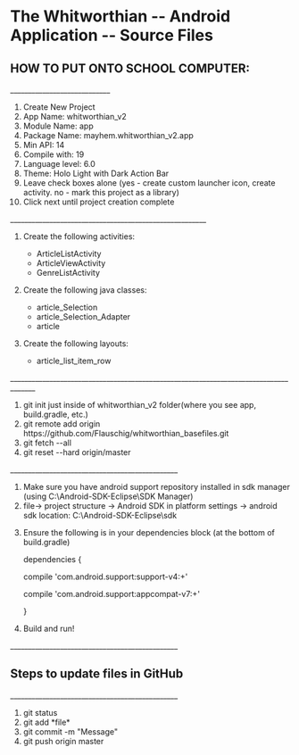 <h1> The Whitworthian -- Android Application -- Source Files </h1>

<h2>HOW TO PUT ONTO SCHOOL COMPUTER:</h2>
____________________________
<ol>
<li> Create New Project </li>
<li> App Name: whitworthian_v2 </li>
<li> Module Name: app </li>
<li> Package Name: mayhem.whitworthian_v2.app </li>
<li> Min API: 14 </li>
<li> Compile with: 19 </li>
<li> Language level: 6.0 </li>
<li> Theme: Holo Light with Dark Action Bar </li>
<li> Leave check boxes alone (yes - create custom launcher icon, create activity.  no - mark this project as a library) </li>
<li> Click next until project creation complete </li>
</ol>
_______________________________________________________
<ol>
<li><p>Create the following activities:</p>
<ul>
<li>ArticleListActivity
<li>ArticleViewActivity
<li>GenreListActivity
</ul>
</li>
<li><p>Create the following java classes:</p>

<ul>
<li>article_Selection </li>
<li>article_Selection_Adapter </li>
<li>article </li>
</ul>

</li>

<li><p>Create the following layouts:</p>

<ul>
<li>article_list_item_row </li>
</ul>
</li>
</ol>
_____________________________________________________________________________________
<ol>
<li> git init just inside of whitworthian_v2 folder(where you see app, build.gradle, etc.) </li>
<li> git remote add origin https://github.com/Flauschig/whitworthian_basefiles.git </li>
<li> git fetch --all </li>
<li> git reset --hard origin/master </li>
</ol>
_______________________________________________
<ol>
<li> Make sure you have android support repository installed in sdk manager (using C:\Android-SDK-Eclipse\SDK Manager) </li>
<li> file-> project structure -> Android SDK in platform settings -> android sdk location: C:\Android-SDK-Eclipse\sdk </li>
<li> <p> Ensure the following is in your dependencies block (at the bottom of build.gradle) </p>


<p>dependencies { </p>
<p>    compile 'com.android.support:support-v4:+' </p>
<p>    compile 'com.android.support:appcompat-v7:+' </p>
<p>}</p>

</li>

<li> Build and run! </li>
</ol>
_______________________________________________

<h2>Steps to update files in GitHub</h2>
_______________________________________________
<ol>
<li>git status</li>
<li>git add *file* </li>
<li>git commit -m "Message" </li>
<li>git push origin master</li>
</ol>